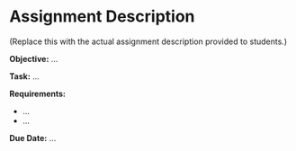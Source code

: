 # Assignment Description

(Replace this with the actual assignment description provided to students.)

**Objective:** ...

**Task:** ...

**Requirements:**
- ...
- ...

**Due Date:** ...
